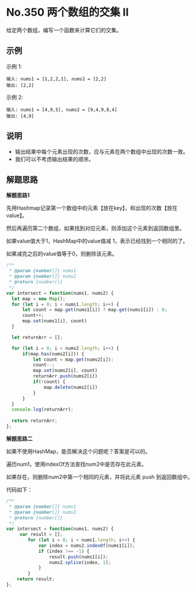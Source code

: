 # No.350 两个数组的交集 II

给定两个数组，编写一个函数来计算它们的交集。


## 示例

示例 1:

```
输入: nums1 = [1,2,2,1], nums2 = [2,2]
输出: [2,2]
```

示例 2: 

```
输入: nums1 = [4,9,5], nums2 = [9,4,9,8,4]
输出: [4,9]
```

## 说明

- 输出结果中每个元素出现的次数，应与元素在两个数组中出现的次数一致。
- 我们可以不考虑输出结果的顺序。

## 解题思路

**解题思路1**

先用Hashmap记录第一个数组中的元素【放在key】，和出现的次数【放在value】。

然后再遍历第二个数组，如果找到对应元素，则添加这个元素到返回数组里。

如果value值大于1，HashMap中的value值减 1，表示已经找到一个相同的了。

如果减完之后的value值等于0，则删除该元素。

```javascript
/**
 * @param {number[]} nums1
 * @param {number[]} nums2
 * @return {number[]}
 */
var intersect = function(nums1, nums2) {
  let map = new Map();
  for (let i = 0; i < nums1.length; i++) {
      let count = map.get(nums1[i]) ? map.get(nums1[i]) : 0;
      count++;
      map.set(nums1[i], count)
  }

  let returnArr = [];

  for (let i = 0; i < nums2.length; i++) {
      if(map.has(nums2[i])) {
          let count = map.get(nums2[i]);
          count--;
          map.set(nums2[i], count)
          returnArr.push(nums2[i])
          if(!count) {
              map.delete(nums2[i])
          }
      }
  }
  console.log(returnArr);
  
  return returnArr;
};
```

**解题思路二**

如果不使用HashMap，能否解决这个问题呢？答案是可以的。

遍历num1，使用indexOf方法查找num2中是否存在此元素。

如果存在，则删除num2中第一个相同的元素，并将此元素 push 到返回数组中。

代码如下：

```javascript
/**
 * @param {number[]} nums1
 * @param {number[]} nums2
 * @return {number[]}
 */
var intersect = function(nums1, nums2) {
     var result = [];
        for (let i = 0; i < nums1.length; i++) {
            var index = nums2.indexOf(nums1[i]);
            if (index !== -1) {
                result.push(nums1[i]);
                nums2.splice(index, 1);
            }
        }
    return result;
};
```
